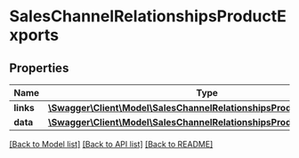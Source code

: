 # SalesChannelRelationshipsProductExports

## Properties
Name | Type | Description | Notes
------------ | ------------- | ------------- | -------------
**links** | [**\Swagger\Client\Model\SalesChannelRelationshipsProductExportsLinks**](SalesChannelRelationshipsProductExportsLinks.md) |  | [optional] 
**data** | [**\Swagger\Client\Model\SalesChannelRelationshipsProductExportsData[]**](SalesChannelRelationshipsProductExportsData.md) |  | [optional] 

[[Back to Model list]](../../README.md#documentation-for-models) [[Back to API list]](../../README.md#documentation-for-api-endpoints) [[Back to README]](../../README.md)

